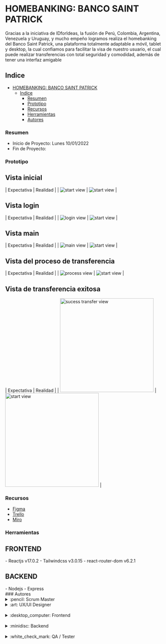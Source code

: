 # HOMEBANKING: BANCO SAINT PATRICK

Gracias a la iniciativa de IDforIdeas, la fusión de Perú, Colombia, Argentina, Venezuela y Uruguay, y mucho empeño logramos realiza el homebanking del Banco Saint Patrick, una plataforma totalmente adaptable a móvil, tablet y desktop, la cual confiamos para facilitar la visa de nuestro usuario, el cual puede realizar transferencias con total seguridad y comodidad, además de tener una interfaz amigable

## Indice
- [HOMEBANKING: BANCO SAINT PATRICK](#homebanking-banco-saint-patrick)
  - [Indice](#indice)
    - [Resumen](#resumen)
    - [Prototipo](#prototipo)
    - [Recursos](#recursos)
    - [Herramientas](#herramientas)
    - [Autores](#autores)


### Resumen

- Inicio de Proyecto: Lunes 10/01/2022
- Fin de Proyecto: 
### Prototipo

<h2>Vista inicial</h2>
| Expectativa | Realidad |
| <img src="src/assets/prototype/figma-startview.png" alt="start view" /> | <img src="#" alt="start view" /> |

<h2>Vista login</h2>
| Expectativa | Realidad |
| <img src="src/assets/prototype/figma-login.png" alt="login view" /> | <img src="#" alt="start view" /> |

<h2>Vista main</h2>
| Expectativa | Realidad |
| <img src="src/assets/prototype/figma-main.png" alt="main view" /> | <img src="#" alt="start view" /> |

<h2>Vista del proceso de transferencia</h2>
| Expectativa | Realidad |
| <img src="src/assets/prototype/figma-process-transfer.png" alt="process view" /> | <img src="#" alt="start view" /> |

<h2>Vista de transferencia exitosa</h2>
| Expectativa | Realidad |
| <img src="src/assets/prototype/figma-successful-trans.png" alt="sucess transfer view" height="300"/> | <img src="#" alt="start view" height="300"/> |

### Recursos
- [Figma](https://www.figma.com/file/zZUH7VlheDl3A4haqOdKz5/HOMEBANKING%3A-BANCO-SAINT-PATRICK?node-id=0%3A1)
- [Trello](https://trello.com/b/n5lPU0Br/home-banking)
- [Miro](https://miro.com/app/board/o9J_ljrIUdo=/)

### Herramientas
<h2>FRONTEND</h2>
- Reactjs v17.0.2
- Tailwindcss v3.0.15
- react-router-dom v6.2.1

<h2>BACKEND</h2>
- Nodejs
- Express

<br/>
### Autores

<details close>
<summary>:pencil:	Scrum Master</summary>
<br/>
- [x] Bruno - [runobk20](https://github.com/runobk20)
<br/>
</details>

<details close>
<summary>:art: UX/UI Designer</summary>

- [x] Catherine Choque - [CatherineChoque](https://github.com/CatherineChoque)
<br/>
- [x] Noelis Hernández - [noelishernandezdg](https://github.com/noelishernandezdg)
<br/>
</details>
<br/>

<details close>
<summary>:desktop_computer:	Frontend</summary>

- [x] Gabriel Jaime Osorio Hernández - [gjaimeosorio](https://github.com/gjaimeosorio)
<br/>
- [x] Andrea Estefania Blanco Avila - [Andu15](https://github.com/Andu15)
<br/>
- [x] Maritza Rodriguez - [Mariperu](https://github.com/Mariperu)
<br/> 
- [x] Catherine Choque - [CatherineChoque](https://github.com/CatherineChoque)
<br/> 
- [x] Fidel Kelvin Salas Flores - [FksF](https://github.com/FksF)
<br/>
</details>
<br/>

<details close>
<summary>:minidisc: Backend</summary>

- [x] José Diego Acosta Penta - [DanteDev2102](https://github.com/DanteDev2102)
<br/>
- [x] Santiago Agustín Cometto - [comettosantiago](https://github.com/comettosantiago)
<br/>
</details>
<br/>

<details close>
<summary>:white_check_mark:	QA / Tester</summary>
<br/>
- [x] Bruno - [runobk20](https://github.com/runobk20)
<br/>
</details>
<br/>